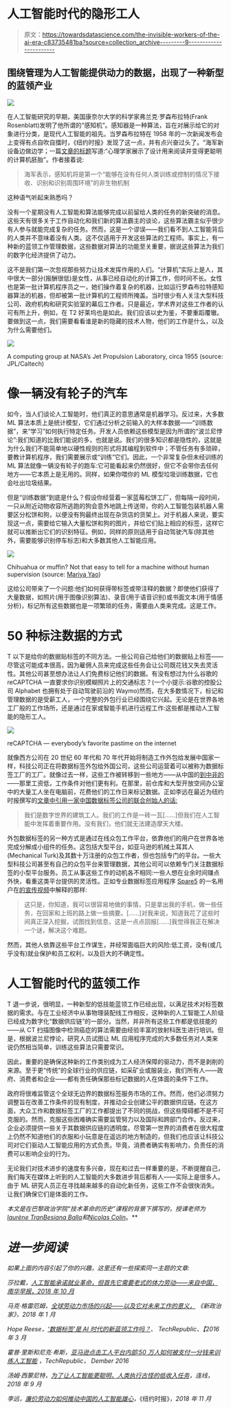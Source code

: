 # 人工智能时代的隐形工人

> 原文：<https://towardsdatascience.com/the-invisible-workers-of-the-ai-era-c83735481ba?source=collection_archive---------9----------------------->

## 围绕管理为人工智能提供动力的数据，出现了一种新型的蓝领产业

![](img/193cec3f1f3ad7d19b248bd8b88f8936.png)

在人工智能研究的早期，美国康奈尔大学的科学家弗兰克·罗森布拉特(Frank Rosenblatt)发明了他所谓的“感知机”。感知器是一种算法，旨在对展示给它的对象进行分类，是现代人工智能的祖先。当罗森布拉特在 1958 年的一次新闻发布会上变得有点自吹自擂时，《纽约时报》发现了这一点，并有点兴奋过头了。“海军新设备边做边学；一篇[文章的标题](https://www.nytimes.com/1958/07/08/archives/new-navy-device-learns-by-doing-psychologist-shows-embryo-of.html)写道:“心理学家展示了设计用来阅读并变得更聪明的计算机胚胎”。作者接着说:

> 海军表示，感知机将是第一个“能够在没有任何人类训练或控制的情况下接收、识别和识别周围环境”的非生物机制

这种语气听起来熟悉吗？

没有一个星期没有人工智能和算法能够完成以前留给人类的任务的新突破的消息。这些天有很多关于工作自动化和我们新的算法霸主的谈论，这些算法霸主似乎很少有人参与就能完成复杂的任务。然而，这是一个谬误——我们看不到人工智能背后的人类并不意味着没有人类。这不仅适用于开发这些算法的工程师。事实上，有一种新的蓝领工作管理数据，这些数据对算法的功能至关重要，据说这些算法为我们的数字化经济提供了动力。

这不是我们第一次忽视那些努力让技术发挥作用的人们。“计算机”实际上是人，其中很大一部分(报酬很低)是女性，从事已经自动化的计算工作，但时间不长。女性也是第一批计算机程序员之一，她们操作着复杂的机器，比如运行罗森布拉特感知器算法的机器，但却被第一批计算机的工程师所掩盖。当时很少有人关注大型科技公司、政府机构和研究实验室的幕后工作者。只是最近，学术界对这些工作者的认可有所上升，例如，在 T2 好莱坞也是如此。我们应该以史为鉴，不要重蹈覆辙。要做到这一点，我们需要看看谁是新的隐藏的技术人物，他们的工作是什么，以及为什么需要他们。

![](img/b832f0086a17439f110c516fe15179da.png)

A computing group at NASA’s Jet Propulsion Laboratory, circa 1955 (source: JPL/Caltech)

# **像一辆没有轮子的汽车**

如今，当人们谈论人工智能时，他们真正的意思通常是机器学习。反过来，大多数 ML 算法本质上是统计模型，它们通过分析之前输入的大样本数据——“训练数据”，来“学习”如何执行特定任务。开发人员依赖这些模型是因为所谓的“波兰尼悖论”:我们知道的比我们能说的多，也就是说。我们的很多知识都是隐性的，这就是为什么我们不能简单地以硬性规则的形式将其编程到软件中；不管任务有多琐碎，要教计算机程序，我们需要展示或“训练”它们。因此，一个非常复杂但未经训练的 ML 算法就像一辆没有轮子的跑车:它可能看起来仍然很好，但它不会带你去任何地方——它本质上是无用的。同样，如果你喂你的 ML 模型垃圾训练数据，它也会吐出垃圾结果。

但是“训练数据”到底是什么？假设你经营着一家蓝莓松饼工厂，但每隔一段时间，一只从附近动物收容所逃跑的狗会意外地跳上传送带，你的人工智能包装机器人需要区分松饼和狗，以便没有狗最终出现在杂货店的货架上。对于机器人来说，要实现这一点，需要给它输入大量松饼和狗的图片，并给它们贴上相应的标签，这样它就可以推断出它们的识别特征。例如，同样的原则适用于自动驾驶汽车(除其他外，需要能够识别停车标志)和大多数其他人工智能应用。

![](img/863655f4f2641464d5fd8d0f4019133c.png)

Chihuahua or muffin? Not that easy to tell for a machine without human supervision (source: [Mariya Yao](https://www.topbots.com/chihuahua-muffin-searching-best-computer-vision-api/))

这给公司带来了一个问题:他们如何获得带标签或带注释的数据？即使他们获得了大量数据，如照片(用于图像识别算法)、录音(用于语音识别)或书面文本(用于情感分析)，标记所有这些数据也是一项繁琐的任务，需要由人类来完成。这是工作。

# **50 种标注数据的方式**

T 以下是给你的数据贴标签的不同方法。一些公司自己给他们的数据贴上标签——尽管这可能成本很高，因为雇佣人员来完成这些任务会让公司既花钱又失去灵活性。其他公司甚至想办法让人们免费标记他们的数据。有没有想过为什么谷歌的 reCAPTCHA 一直要求你识别模糊照片上的交通标志？(一个小提示:谷歌的控股公司 Alphabet 也拥有处于自动驾驶前沿的 Waymo)然而，在大多数情况下，标记和管理数据的是受薪工人，一个完整的外包行业已经围绕它兴起。无论是在世界各地工厂般的工作场所，还是通过在家或智能手机进行远程工作:这些都是推动人工智能的隐形工人。

![](img/0cacd922d8cdd1b742e3af24fe797178.png)

reCAPTCHA — everybody’s favorite pastime on the internet

就像西方公司在 20 世纪 60 年代和 70 年代开始将制造工作外包给发展中国家一样，科技公司正在将数据标签外包给外国公司，这些公司运营着可以被称为数据标签工厂的工厂。就像过去一样，这些工作被转移到一些地方——从中国的[到中非的](https://medium.com/syncedreview/the-humans-behind-artificial-intelligence-3ff578cfcc60)——那里工资低，工作条件对他们更有利。在那里，前仓库和大型开放空间办公室中的大量工人坐在电脑前，花费他们的工作日来标记数据。正如李远在最近为纽约时报撰写的[文章中引用一家中国数据标签公司的联合创始人的话:](https://www.nytimes.com/2018/11/25/business/china-artificial-intelligence-labeling.html)

> 我们是数字世界的建筑工人。我们的工作是一砖一瓦[……]但我们在人工智能中发挥着重要作用。没有我们，他们就无法建造摩天大楼。

外包数据标签的另一种方式是通过在线众包工作平台，依靠他们的用户在世界各地完成分解成小组件的任务。这包括大型平台，如亚马逊的机械土耳其人(Mechanical Turk)及其数十万注册的众包工作者，但也包括专门的平台。一些大型科技公司甚至有自己的众包平台来管理数据，其他公司可以依赖专门关注数据标签的小型平台服务。员工从事这些工作的动机各不相同:一些人想在业余时间赚点外快，看重这类平台提供的灵活性。正如专业数据标签应用程序 [Spare5](https://app.spare5.com/fives) 的一名用户在[的宣传视频](https://vimeo.com/173964892)中解释的那样:

> 这只是，你知道，我可以很容易地做的事情，只是拿出我的手机，做一些任务，在回家和上班的路上做一些摘要。[……]对我来说，知道我花了这些时间真正深入挖掘，试图找到信息，这是一点点回报[……]我觉得我正在解决一个谜，解决这个难题。

然而，其他人依靠这些平台工作谋生，并经常面临巨大的风险:低工资，没有(或几乎没有)就业保护和员工权利，以及巨大的不确定性。

# **人工智能时代的蓝领工作**

T 退一步说，很明显，一种新型的低技能蓝领工作已经出现，以满足技术对标签数据的需求。与在工业经济中从事物理装配线工作相反，这种新的人工智能工人阶级已经成为数字化“数据供应链”的一部分。当然，并非所有这些工作都是低技能的——从 CT 扫描图像中检测癌症的算法需要由经验丰富的放射科医生进行培训。但是，根据波兰尼悖论，研究人员试图让 ML 应用程序完成的大多数任务对人类来说仍然相当简单，训练这些算法只需要常识。

因此，重要的是确保这种新的工作类别成为工人经济保障的驱动力，而不是剥削的来源。至于更“传统”的全球行业的供应链，如采矿业或服装业，我们所有人——政府、消费者和企业——都有责任确保那些标记数据的人在体面的条件下工作。

政府将很难监管这个全球无边界的数据标签服务市场的工作。然而，他们必须努力调整旨在改善工作条件的现有制度，并推动企业创建公平的数据供应链。在这方面，大众工作和数据标签工厂的工作都提出了不同的挑战，但这些障碍都不是不可克服的。然而，克服这些困难确实需要监管努力以及国际和跨部门合作。反过来，企业必须提供一些关于其数据供应链的透明度。尽管第一世界的消费者在很大程度上仍然不知道他们的衣服和小玩意是在遥远的地方制造的，但我们也应该让科技公司对它们驱动人工智能应用的方式负责。毕竟，消费者确实有影响力，负责任的消费可以影响企业的行为。

无论我们对技术进步的速度有多兴奋，现在和过去一样重要的是，不断提醒自己，我们每天在媒体上听到的人工智能的大多数进步背后都有人——实际上是很多人。由于 ML 研究人员正在寻找越来越多的自动化新任务，这些工作不会很快消失。让我们确保它们是体面的工作。

*本文是在巴黎政治学院“技术革命的历史”课程的背景下撰写的，授课老师为*[*laurène Tran*](https://medium.com/u/31b76182111a?source=post_page-----c83735481ba--------------------------------)*[*Besiana Balla*](https://medium.com/u/b57c90a0ecbd?source=post_page-----c83735481ba--------------------------------)*和*[*Nicolas Colin*](https://medium.com/u/c842401c1ec4?source=post_page-----c83735481ba--------------------------------)*。**

# *进一步阅读*

*如果上面的内容引起了你的兴趣，这里还有一些探索同一主题的文章:*

*莎拉戴，[人工智能承诺就业革命，但首先它需要老式的体力劳动——来自中国，*南华早报，2018 年 10 月*](https://www.scmp.com/tech/article/2166655/ai-promises-jobs-revolution-first-it-needs-old-fashioned-manual-labour-china)*

*马克·格雷厄姆，[全球劳动力市场的兴起——以及它对未来工作的意义，](https://tech.newstatesman.com/guest-opinion/planetary-labour-market) *《新政治家》*，2018 年 1 月*

*Hope Reese，[‘数据标签’是 AI 时代的新蓝领工作吗？](https://www.techrepublic.com/article/is-data-labeling-the-new-blue-collar-job-of-the-ai-era/)、 *TechRepublic、【2016 年 3 月**

*霍普·里斯和尼克·希斯，[亚马逊点击工人平台内部:50 万人如何被支付一分钱来训练人工智能](https://www.techrepublic.com/article/inside-amazons-clickworker-platform-how-half-a-million-people-are-training-ai-for-pennies-per-task/) *，TechRepublic，* Dember 2016*

*汤姆·西蒙尼特，[为了让人工智能更聪明，人类执行古怪的低收入任务](https://www.wired.com/story/behind-artificial-intelligence-lurk-oddball-low-paid-tasks/)，*连线*，2018 年 9 月*

*李远，[廉价劳动力如何推动中国的人工智能雄心](https://www.nytimes.com/2018/11/25/business/china-artificial-intelligence-labeling.html)，*《纽约时报》*，2018 年 11 月*